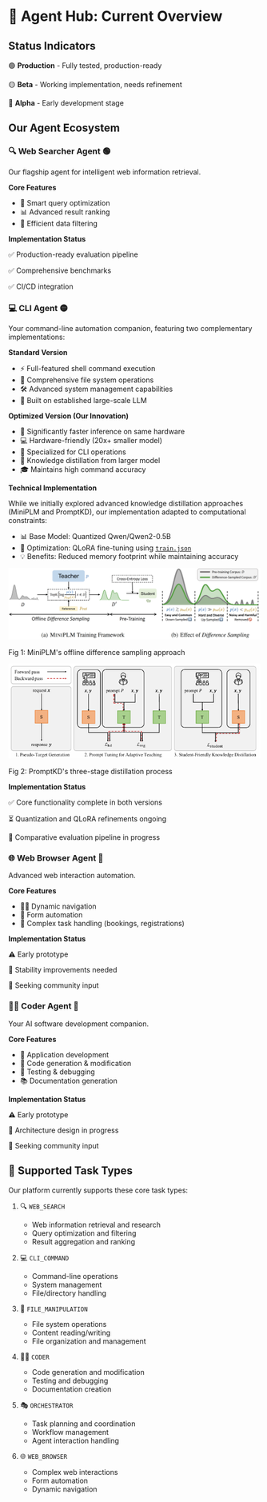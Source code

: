 # 🤖 Agent Hub: Current Overview

## Status Indicators

🟢 **Production** - Fully tested, production-ready

🟡 **Beta** - Working implementation, needs refinement

🔴 **Alpha** - Early development stage


## Our Agent Ecosystem

### 🔍 Web Searcher Agent 🟢

Our flagship agent for intelligent web information retrieval.

**Core Features**
- 🎯 Smart query optimization
- 📊 Advanced result ranking
- 🔄 Efficient data filtering

**Implementation Status**

✅ Production-ready evaluation pipeline

✅ Comprehensive benchmarks

✅ CI/CD integration


### 💻 CLI Agent 🟡

Your command-line automation companion, featuring two complementary implementations:

**Standard Version**
- ⚡ Full-featured shell command execution
- 📁 Comprehensive file system operations
- 🛠️ Advanced system management capabilities
- 🧠 Built on established large-scale LLM

**Optimized Version (Our Innovation)**
- 🚀 Significantly faster inference on same hardware
- 💻 Hardware-friendly (20x+ smaller model)
- 🎯 Specialized for CLI operations
- 🔬 Knowledge distillation from larger model
- 🎓 Maintains high command accuracy

**Technical Implementation** 

While we initially explored advanced knowledge distillation approaches (MiniPLM and PromptKD), our implementation adapted to computational constraints:

- 📊 Base Model: Quantized Qwen/Qwen2-0.5B
- 🔧 Optimization: QLoRA fine-tuning using [`train.json`](train.json)
- 💡 Benefits: Reduced memory footprint while maintaining accuracy

![CLI Agent Knowledge Distillation Architecture](MiniPLM.png)

Fig 1: MiniPLM's offline difference sampling approach

![CLI Agent Knowledge Distillation Architecture](PromptKD.png)

Fig 2: PromptKD's three-stage distillation process

**Implementation Status**

✅ Core functionality complete in both versions

⏳ Quantization and QLoRA refinements ongoing

🔄 Comparative evaluation pipeline in progress


### 🌐 Web Browser Agent 🔴

Advanced web interaction automation.

**Core Features**
- 🏃‍♂️ Dynamic navigation
- 📝 Form automation
- 🎫 Complex task handling (bookings, registrations)

**Implementation Status**

⚠️ Early prototype

🔄 Stability improvements needed

🤝 Seeking community input


### 👨‍💻 Coder Agent 🔴

Your AI software development companion.

**Core Features**
- 📱 Application development
- 🔧 Code generation & modification
- 🧪 Testing & debugging
- 📚 Documentation generation

**Implementation Status**

⚠️ Early prototype

🔄 Architecture design in progress

🤝 Seeking community input


## 🎯 Supported Task Types

Our platform currently supports these core task types:

1. 🔍 `WEB_SEARCH`
   - Web information retrieval and research
   - Query optimization and filtering
   - Result aggregation and ranking

2. 💻 `CLI_COMMAND` 
   - Command-line operations
   - System management
   - File/directory handling

3. 📂 `FILE_MANIPULATION`
   - File system operations
   - Content reading/writing
   - File organization and management

4. 👨‍💻 `CODER`
   - Code generation and modification
   - Testing and debugging
   - Documentation creation

5. 🎭 `ORCHESTRATOR`
   - Task planning and coordination
   - Workflow management
   - Agent interaction handling

6. 🌐 `WEB_BROWSER`
   - Complex web interactions
   - Form automation
   - Dynamic navigation
